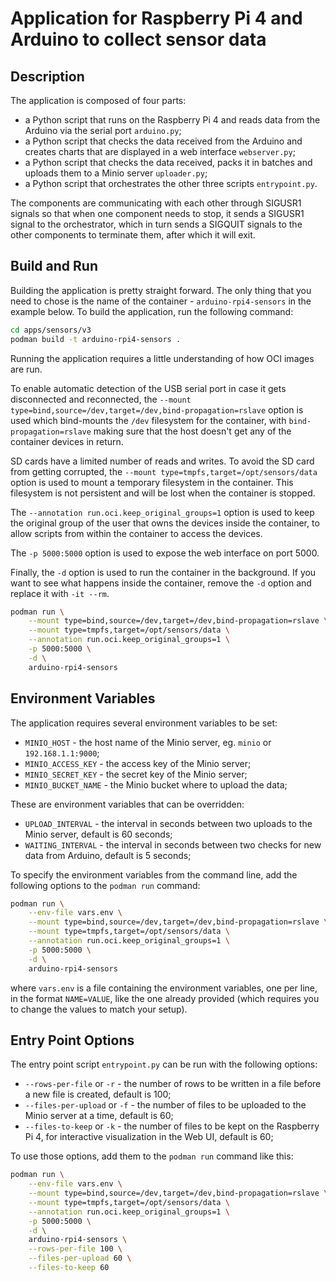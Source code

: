 # Application for Raspberry Pi 4 and Arduino to collect sensor data

## Description

The application is composed of four parts:
- a Python script that runs on the Raspberry Pi 4 and reads data from the Arduino via the serial port `arduino.py`;
- a Python script that checks the data received from the Arduino and creates charts that are displayed in a web interface `webserver.py`;
- a Python script that checks the data received, packs it in batches and uploads them to a Minio server `uploader.py`;
- a Python script that orchestrates the other three scripts `entrypoint.py`.

The components are communicating with each other through SIGUSR1 signals so that when one component needs to stop, it sends a SIGUSR1 signal to the orchestrator, which in turn sends a SIGQUIT signals to the other components to terminate them, after which it will exit.

## Build and Run

Building the application is pretty straight forward. The only thing that you need to chose is the name of the container - `arduino-rpi4-sensors` in the example below. To build the application, run the following command:

```sh
cd apps/sensors/v3
podman build -t arduino-rpi4-sensors .
```

Running the application requires a little understanding of how OCI images are run.

To enable automatic detection of the USB serial port in case it gets disconnected and reconnected, the `--mount type=bind,source=/dev,target=/dev,bind-propagation=rslave` option is used which bind-mounts the `/dev` filesystem for the container, with `bind-propagation=rslave` making sure that the host doesn't get any of the container devices in return.

SD cards have a limited number of reads and writes. To avoid the SD card from getting corrupted, the `--mount type=tmpfs,target=/opt/sensors/data` option is used to mount a temporary filesystem in the container. This filesystem is not persistent and will be lost when the container is stopped.

The `--annotation run.oci.keep_original_groups=1` option is used to keep the original group of the user that owns the devices inside the container, to allow scripts from within the container to access the devices.

The `-p 5000:5000` option is used to expose the web interface on port 5000.

Finally, the `-d` option is used to run the container in the background. If you want to see what happens inside the container, remove the `-d` option and replace it with `-it --rm`.

```sh
podman run \
    --mount type=bind,source=/dev,target=/dev,bind-propagation=rslave \
    --mount type=tmpfs,target=/opt/sensors/data \
    --annotation run.oci.keep_original_groups=1 \
    -p 5000:5000 \
    -d \
    arduino-rpi4-sensors
```

## Environment Variables

The application requires several environment variables to be set:
- `MINIO_HOST` - the host name of the Minio server, eg. `minio` or `192.168.1.1:9000`;
- `MINIO_ACCESS_KEY` - the access key of the Minio server;
- `MINIO_SECRET_KEY` - the secret key of the Minio server;
- `MINIO_BUCKET_NAME` - the Minio bucket where to upload the data;

These are environment variables that can be overridden:
- `UPLOAD_INTERVAL` - the interval in seconds between two uploads to the Minio server, default is 60 seconds;
- `WAITING_INTERVAL` - the interval in seconds between two checks for new data from Arduino, default is 5 seconds;

To specify the environment variables from the command line, add the following options to the `podman run` command:

```sh
podman run \
    --env-file vars.env \
    --mount type=bind,source=/dev,target=/dev,bind-propagation=rslave \
    --mount type=tmpfs,target=/opt/sensors/data \
    --annotation run.oci.keep_original_groups=1 \
    -p 5000:5000 \
    -d \
    arduino-rpi4-sensors
```

where `vars.env` is a file containing the environment variables, one per line, in the format `NAME=VALUE`, like the one already provided (which requires you to change the values to match your setup).

## Entry Point Options

The entry point script `entrypoint.py` can be run with the following options:
- `--rows-per-file` or `-r` - the number of rows to be written in a file before a new file is created, default is 100;
- `--files-per-upload` or `-f` - the number of files to be uploaded to the Minio server at a time, default is 60;
- `--files-to-keep` or `-k` - the number of files to be kept on the Raspberry Pi 4, for interactive visualization in the Web UI, default is 60;

To use those options, add them to the `podman run` command like this:

```sh
podman run \
    --env-file vars.env \
    --mount type=bind,source=/dev,target=/dev,bind-propagation=rslave \
    --mount type=tmpfs,target=/opt/sensors/data \
    --annotation run.oci.keep_original_groups=1 \
    -p 5000:5000 \
    -d \
    arduino-rpi4-sensors \
    --rows-per-file 100 \
    --files-per-upload 60 \
    --files-to-keep 60
```